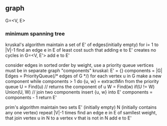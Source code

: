## graph
G=<V, E>

### minimum spanning tree
kruskal's algorithm
    maintain a set of E' of edges(initially empty)
    for i= 1 to |V|-1
        find an edge e in E of least cost such that
            adding e to E' creates no cycles in G=<V, E'>
        add e to E'

consider edges in sorted order by weight, use a priority queue
vertices must be in separate graph "components"
kruskal:
    E' = {}
    components = |G|
    Edges = PriorityQueue(/* edges of G */)
    for each vertex u in G make a new component
    while components > 1 do
        {u, w} = extractMin from the priority queue
        U = Find(u) // returns the component of u
        W = Find(w)
        if(U != W)
            Union(U, W) // join two components
            insert {u, w} into E'
            components = components - 1
    return E'

prim's algorithm
    maintain two sets
    E' (initially empty)
    N (initially contains any one vertex)
    repeat |V|-1 times
        find an edge e in E of samllest weight, that join
            vertex u in N to a vertex v that is not in N
        add e to E'
